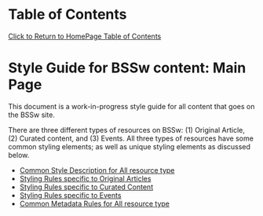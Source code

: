 
Table of Contents
===============================
[Click to Return to HomePage Table of Contents](../README.md)

# Style Guide for BSSw content: Main Page

This document is a work-in-progress style guide for all content that goes on the BSSw site. 

There are three different types of resources on BSSw: (1) Original
Article, (2) Curated content, and (3) Events. All three types of
resources have some common styling elements; as well as unique
styling elements as discussed below.

* [Common Style Description for All resource type](StyleGuide/CommonLayout.md)
* [Styling Rules specific to Original Articles](StyleGuide/StylingOriginalArticle.md)
* [Styling Rules specific to Curated Content](StyleGuide/StylingCuratedContent.md)
* [Styling Rules specific to  Events](StyleGuide/StylingEvents.md)
* [Common Metadata Rules for All resource type](StyleGuide/Metadata.md)

